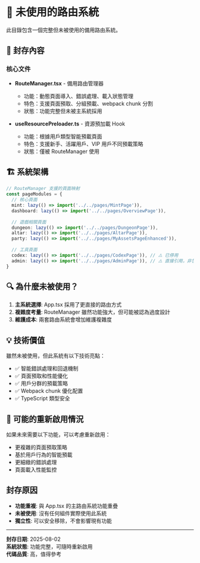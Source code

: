 # 🚏 未使用的路由系統

此目錄包含一個完整但未被使用的備用路由系統。

## 📁 封存內容

### 核心文件
- **RouteManager.tsx** - 備用路由管理器
  - 功能：動態頁面導入、錯誤處理、載入狀態管理
  - 特色：支援頁面預取、分組預載、webpack chunk 分割
  - 狀態：功能完整但未被主系統採用

- **useResourcePreloader.ts** - 資源預加載 Hook
  - 功能：根據用戶類型智能預載頁面
  - 特色：支援新手、活躍用戶、VIP 用戶不同預載策略
  - 狀態：僅被 RouteManager 使用

## 🏗️ 系統架構

```typescript
// RouteManager 支援的頁面映射
const pageModules = {
  // 核心頁面
  mint: lazy(() => import('../../pages/MintPage')),
  dashboard: lazy(() => import('../../pages/OverviewPage')),
  
  // 遊戲相關頁面
  dungeon: lazy(() => import('../../pages/DungeonPage')),
  altar: lazy(() => import('../../pages/AltarPage')),
  party: lazy(() => import('../../pages/MyAssetsPageEnhanced')),
  
  // 工具頁面
  codex: lazy(() => import('../../pages/CodexPage')), // ⚠️ 已停用
  admin: lazy(() => import('../../pages/AdminPage')), // ⚠️ 直接引用，非包裝版
}
```

## 🔍 為什麼未被使用？

1. **主系統選擇**: App.tsx 採用了更直接的路由方式
2. **複雜度考量**: RouteManager 雖然功能強大，但可能被認為過度設計
3. **維護成本**: 兩套路由系統會增加維護複雜度

## 💡 技術價值

雖然未被使用，但此系統有以下技術亮點：
- ✅ 智能錯誤處理和回退機制
- ✅ 頁面預取和性能優化
- ✅ 用戶分群的預載策略
- ✅ Webpack chunk 優化配置
- ✅ TypeScript 類型安全

## 🔄 可能的重新啟用情況

如果未來需要以下功能，可以考慮重新啟用：
- 更複雜的頁面預取策略
- 基於用戶行為的智能預載
- 更細緻的錯誤處理
- 頁面載入性能監控

## 封存原因

- **功能重複**: 與 App.tsx 的主路由系統功能重疊
- **未被使用**: 沒有任何組件實際使用此系統
- **獨立性**: 可以安全移除，不會影響現有功能

---

**封存日期**: 2025-08-02  
**系統狀態**: 功能完整，可隨時重新啟用  
**代碼品質**: 高，值得參考